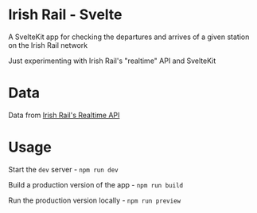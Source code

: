 
# Irish Rail - Svelte

A SvelteKit app for checking the departures and arrives of a given station on the Irish Rail network

Just experimenting with Irish Rail's "realtime" API and SvelteKit

# Data

Data from [Irish Rail's Realtime API](http://api.irishrail.ie/realtime/index.htm?realtime_irishrail)

# Usage

Start the `dev` server - `npm run dev`

Build a production version of the app - `npm run build`

Run the production version locally - `npm run preview`
